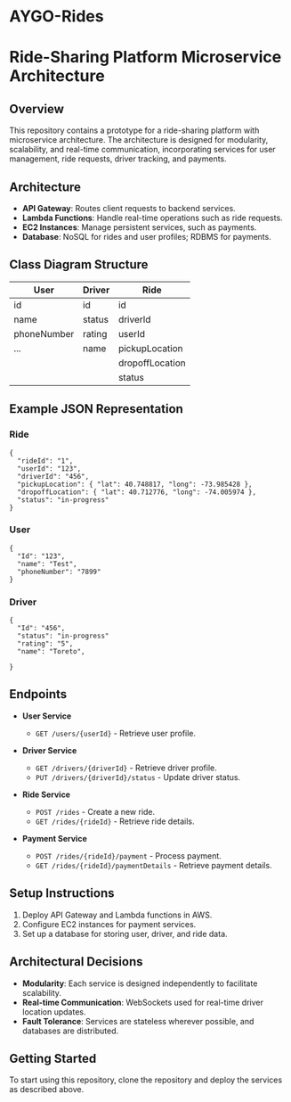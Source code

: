 # AYGO-Rides
# Ride-Sharing Platform Microservice Architecture

## Overview
This repository contains a prototype for a ride-sharing platform with microservice architecture. The architecture is designed for modularity, scalability, and real-time communication, incorporating services for user management, ride requests, driver tracking, and payments.

## Architecture
- **API Gateway**: Routes client requests to backend services.
- **Lambda Functions**: Handle real-time operations such as ride requests.
- **EC2 Instances**: Manage persistent services, such as payments.
- **Database**: NoSQL for rides and user profiles; RDBMS for payments.

## Class Diagram Structure
| User | Driver | Ride |
|---|---|---|
| id | id | id |
| name | status | driverId |
| phoneNumber | rating | userId |
| ... | name | pickupLocation |
| | | dropoffLocation |
| | | status |

## Example JSON Representation
### Ride
```
{
  "rideId": "1",
  "userId": "123",
  "driverId": "456",
  "pickupLocation": { "lat": 40.748817, "long": -73.985428 },
  "dropoffLocation": { "lat": 40.712776, "long": -74.005974 },
  "status": "in-progress"
}

```
### User
```
{
  "Id": "123",
  "name": "Test",
  "phoneNumber": "7899"
}

```
### Driver
```
{
  "Id": "456",
  "status": "in-progress"
  "rating": "5",
  "name": "Toreto",
  
}

```
## Endpoints
- **User Service**
  - `GET /users/{userId}` - Retrieve user profile.
  <!-- - `POST /users` - Create a new user. -->

- **Driver Service**
  - `GET /drivers/{driverId}` - Retrieve driver profile.
  - `PUT /drivers/{driverId}/status` - Update driver status.

- **Ride Service**
  - `POST /rides` - Create a new ride.
  - `GET /rides/{rideId}` - Retrieve ride details.

- **Payment Service**
  - `POST /rides/{rideId}/payment` - Process payment.
  - `GET /rides/{rideId}/paymentDetails` - Retrieve payment details.

## Setup Instructions
1. Deploy API Gateway and Lambda functions in AWS.
2. Configure EC2 instances for payment services.
3. Set up a database for storing user, driver, and ride data.

## Architectural Decisions
- **Modularity**: Each service is designed independently to facilitate scalability.
- **Real-time Communication**: WebSockets used for real-time driver location updates.
- **Fault Tolerance**: Services are stateless wherever possible, and databases are distributed.

## Getting Started
To start using this repository, clone the repository and deploy the services as described above.
